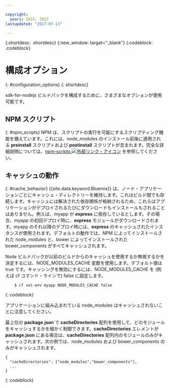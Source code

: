 ```yaml
---

copyright:
  years: 2015, 2017
lastupdated: "2017-07-13"

---
```


{:shortdesc: .shortdesc}
{:new_window: target="_blank"}
{:codeblock: .codeblock}

# 構成オプション
{: #configuration_options}
{: shortdesc}

sdk-for-nodejs ビルドパックを構成するために、さまざまなオプションが使用可能です。

## NPM スクリプト
{: #npm_scripts}
NPM は、スクリプトの実行を可能にするスクリプティング機能を備えています。これには、node_modules のインストール前後に適用される **preinstall** スクリプトおよび **postinstall** スクリプトが含まれます。完全な詳細説明については、[npm-scripts ![外部リンク・アイコン](../../icons/launch-glyph.svg "外部リンク・アイコン")](https://docs.npmjs.com/misc/scripts) を参照してください。

## キャッシュの動作
{: #cache_behavior}
{{site.data.keyword.Bluemix}} は、ノード・アプリケーションごとにキャッシュ・ディレクトリーを維持します。これはビルド間でも存続します。キャッシュには解決された依存関係が格納されるため、これらはアプリケーションがデプロイされるたびにダウンロードもインストールもされることはありません。例えば、myapp が **express** に依存しているとします。その場合、myapp の初回デプロイ時に、**express** モジュールがダウンロードされます。myapp のそれ以降のデプロイ時には、**express** のキャッシュされたインスタンスが使用されます。デフォルトの動作では、NPM によってインストールされた node_modules と、bower によってインストールされた bower_components がすべてキャッシュされます。

Node ビルドパックが以前のビルドからのキャッシュを使用するか無視するかを決定するには、NODE_MODULES_CACHE 変数を使用します。デフォルト値は true です。キャッシングを無効にするには、NODE_MODULES_CACHE を (例えば cf コマンド・ラインで) false に設定します。

```
    $ cf set-env myapp NODE_MODULES_CACHE false
```
{: codeblock}

アプリケーションに組み込まれている node_modules はキャッシュされないことに注意してください。

最上位の **package.json** で **cacheDirectories** 配列を使用して、どのモジュールをキャッシュするかを細かく制御できます。**cacheDirectories** エレメントが **package.json** にある場合は、**cacheDirectories** 配列内のモジュールのみがキャッシュされます。次の例では、node_modules および bower_components のみがキャッシュされます。

```
{
  "cacheDirectories": ["node_modules","bower_components"],
  ...
}
```
{: codeblock}
